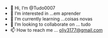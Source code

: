- 👋 Hi, I’m @Tudo0007
- 👀 I’m interested in ...em aprender
- 🌱 I’m currently learning ...coisas novas
- 💞️ I’m looking to collaborate on ... tudo
- 📫 How to reach me ... oliy3177@gmail.com

<!---
Tudo0007/Tudo0007 is a ✨ special ✨ repository because its `README.md` (this file) appears on your GitHub profile.
You can click the Preview link to take a look at your changes.
--->

